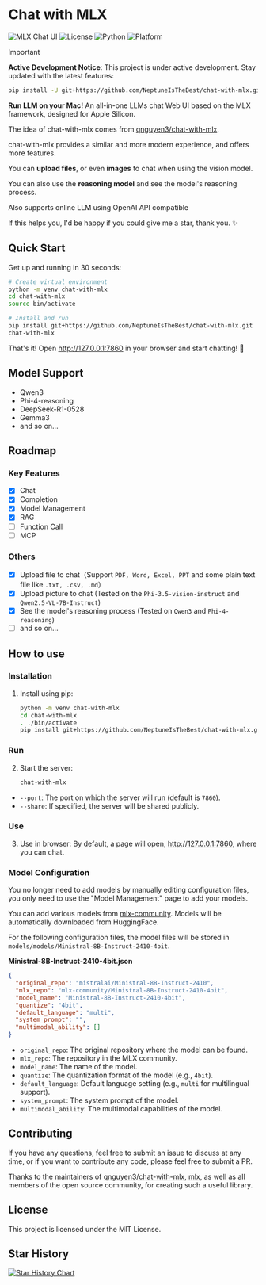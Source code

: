 # Chat with MLX

![MLX Chat UI](https://img.shields.io/badge/Apple%20Silicon-MLX-blue?style=for-the-badge&logo=apple)
![License](https://img.shields.io/badge/License-MIT-green?style=for-the-badge)
![Python](https://img.shields.io/badge/Python-3.10+-blue?style=for-the-badge&logo=python)
![Platform](https://img.shields.io/badge/Platform-macOS%2013.5+-lightgrey?style=for-the-badge&logo=apple)

> [!IMPORTANT]
> **Active Development Notice**: This project is under active development. Stay updated with the latest features:
> ```bash
> pip install -U git+https://github.com/NeptuneIsTheBest/chat-with-mlx.git
> ```

**Run LLM on your Mac!** An all-in-one LLMs chat Web UI based on the MLX framework, designed for Apple Silicon.

The idea of chat-with-mlx comes from [qnguyen3/chat-with-mlx](https://github.com/qnguyen3/chat-with-mlx).

chat-with-mlx provides a similar and more modern experience, and offers more features.

You can **upload files**, or even **images** to chat when using the vision model.

You can also use the **reasoning model** and see the model's reasoning process.

Also supports online LLM using OpenAI API compatible

If this helps you, I'd be happy if you could give me a star, thank you. ✨

## Quick Start

Get up and running in 30 seconds:

```bash
# Create virtual environment
python -m venv chat-with-mlx
cd chat-with-mlx
source bin/activate

# Install and run
pip install git+https://github.com/NeptuneIsTheBest/chat-with-mlx.git
chat-with-mlx
```

That's it! Open http://127.0.0.1:7860 in your browser and start chatting! 🎉

## Model Support

* Qwen3
* Phi-4-reasoning
* DeepSeek-R1-0528
* Gemma3
* and so on...

## Roadmap

### Key Features

* [x] Chat
* [x] Completion
* [x] Model Management
* [x] RAG
* [ ] Function Call
* [ ] MCP 

### Others

* [x] Upload file to chat（Support `PDF, Word, Excel, PPT` and some plain text file like `.txt, .csv, .md`）
* [x] Upload picture to chat (Tested on the `Phi-3.5-vision-instruct` and `Qwen2.5-VL-7B-Instruct`)
* [x] See the model's reasoning process (Tested on `Qwen3` and `Phi-4-reasoning`)
* [ ] and so on...

## How to use

### Installation

1. Install using pip:
   ```bash
   python -m venv chat-with-mlx
   cd chat-with-mlx
   . ./bin/activate
   pip install git+https://github.com/NeptuneIsTheBest/chat-with-mlx.git
   ```

### Run

2. Start the server:
   ```bash
   chat-with-mlx
   ```

- `--port`: The port on which the server will run (default is `7860`).
- `--share`: If specified, the server will be shared publicly.

### Use

3. Use in browser: By default, a page will open, http://127.0.0.1:7860, where you can chat.

### Model Configuration

You no longer need to add models by manually editing configuration files, you only need to use the "Model Management" page to add your models.

You can add various models from [mlx-community](https://huggingface.co/mlx-community). Models will be automatically downloaded from HuggingFace.

For the following configuration files, the model files will be stored in `models/models/Ministral-8B-Instruct-2410-4bit`.

**Ministral-8B-Instruct-2410-4bit.json**

```json
{
  "original_repo": "mistralai/Ministral-8B-Instruct-2410",
  "mlx_repo": "mlx-community/Ministral-8B-Instruct-2410-4bit",
  "model_name": "Ministral-8B-Instruct-2410-4bit",
  "quantize": "4bit",
  "default_language": "multi",
  "system_prompt": "",
  "multimodal_ability": []
}
```

- `original_repo`: The original repository where the model can be found.
- `mlx_repo`: The repository in the MLX community.
- `model_name`: The name of the model.
- `quantize`: The quantization format of the model (e.g., `4bit`).
- `default_language`: Default language setting (e.g., `multi` for multilingual support).
- `system_prompt`: The system prompt of the model.
- `multimodal_ability`: The multimodal capabilities of the model.

## Contributing

If you have any questions, feel free to submit an issue to discuss at any time, or if you want to contribute any code, please feel free to submit a PR.

Thanks to the maintainers of [qnguyen3/chat-with-mlx](https://github.com/qnguyen3/chat-with-mlx), [mlx](https://github.com/ml-explore/mlx), as well as all members of the open source community, for
creating such a useful library.

## License

This project is licensed under the MIT License.

## Star History

[![Star History Chart](https://api.star-history.com/svg?repos=NeptuneIsTheBest/chat-with-mlx&type=Date)](https://star-history.com/#NeptuneIsTheBest/chat-with-mlx&Date)
